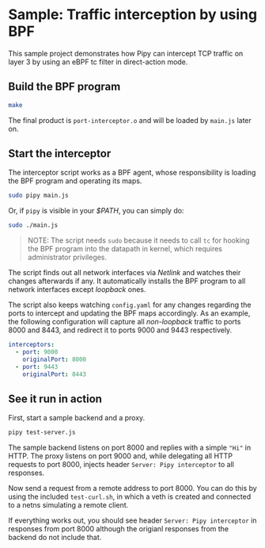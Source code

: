 # Sample: Traffic interception by using BPF

This sample project demonstrates how Pipy can intercept TCP traffic on layer 3 by using an eBPF tc filter in direct-action mode.

## Build the BPF program

```sh
make
```

The final product is `port-interceptor.o` and will be loaded by `main.js` later on.

## Start the interceptor

The interceptor script works as a BPF agent, whose responsibility is loading the BPF program and operating its maps.

```sh
sudo pipy main.js
```

Or, if `pipy` is visible in your *$PATH*, you can simply do:

```sh
sudo ./main.js
```

> NOTE: The script needs `sudo` because it needs to call `tc` for hooking the BPF program into the datapath in kernel, which requires administrator privileges.

The script finds out all network interfaces via *Netlink* and watches their changes afterwards if any. It automatically installs the BPF program to all network interfaces except *loopback* ones.

The script also keeps watching `config.yaml` for any changes regarding the ports to intercept and updating the BPF maps accordingly. As an example, the following configuration will capture all *non-loopback* traffic to ports 8000 and 8443, and redirect it to ports 9000 and 9443 respectively.

```yaml
interceptors:
  - port: 9000
    originalPort: 8000
  - port: 9443
    originalPort: 8443
```

## See it run in action

First, start a sample backend and a proxy.

```sh
pipy test-server.js
```

The sample backend listens on port 8000 and replies with a simple `"Hi"` in HTTP. The proxy listens on port 9000 and, while delegating all HTTP requests to port 8000, injects header `Server: Pipy interceptor` to all responses.

Now send a request from a remote address to port 8000. You can do this by using the included `test-curl.sh`, in which a veth is created and connected to a netns simulating a remote client.

If everything works out, you should see header `Server: Pipy interceptor` in responses from port 8000 although the origianl responses from the backend do not include that.
